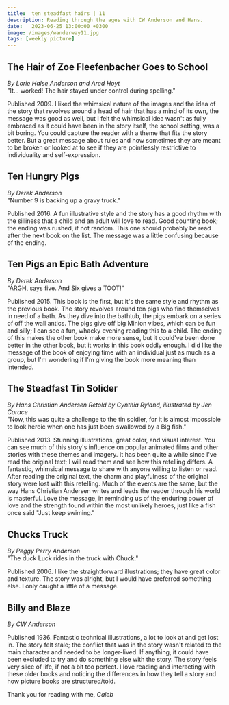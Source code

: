 ```yaml
---
title:  ten steadfast hairs | 11
description: Reading through the ages with CW Anderson and Hans.
date:   2023-06-25 13:00:00 +0300
image: /images/wanderway11.jpg
tags: [weekly picture]
---
```


## The Hair of Zoe Fleefenbacher Goes to School
*By Lorie Halse Anderson and Ared Hoyt*<br>
"It... worked! The hair stayed under control during spelling."

Published 2009. I liked the whimsical nature of the images and the idea of the story that revolves around a head of hair that has a mind of its own, the message was good as well, but I felt the whimsical idea wasn't as fully embraced as it could have been in the story itself, the school setting, was a bit boring. You could capture the reader with a theme that fits the story better. But a great message about rules and how sometimes they are meant to be broken or looked at to see if they are pointlessly restrictive to individuality and self-expression. 

## Ten Hungry Pigs

*By Derek Anderson*<br>
"Number 9 is backing up a gravy truck."

Published 2016. A fun illustrative style and the story has a good rhythm with the silliness that a child and an adult will love to read. Good counting book; the ending was rushed, if not random. This one should probably be read after the next book on the list. The message was a little confusing because of the ending. 

## Ten Pigs an Epic Bath Adventure

*By Derek Anderson* <br>
"ARGH, says five. And Six gives a TOOT!"

Published 2015. This book is the first, but it's the same style and rhythm as the previous book. The story revolves around ten pigs who find themselves in need of a bath. As they dive into the bathtub, the pigs embark on a series of off the wall antics. The pigs give off big Minion vibes, which can be fun and silly; I can see a fun, whacky evening reading this to a child. The ending of this makes the other book make more sense, but it could've been done better in the other book, but it works in this book oddly enough. I did like the message of the book of enjoying time with an individual just as much as a group, but I'm wondering if I'm giving the book more meaning than intended. 

## The Steadfast Tin Solider

*By Hans Christian Andersen*
*Retold by Cynthia Ryland, illustrated by Jen Corace*<br>
"Now, this was quite a challenge to the tin soldier, for it is almost impossible to look heroic when one has just been swallowed by a Big fish."

Published 2013. Stunning illustrations, great color, and visual interest. You can see much of this story's influence on popular animated films and other stories with these themes and imagery. It has been quite a while since I've read the original text; I will read them and see how this retelling differs. A fantastic, whimsical message to share with anyone willing to listen or read. After reading the original text, the charm and playfulness of the original story were lost with this retelling. Much of the events are the same, but the way Hans Christian Andersen writes and leads the reader through his world is masterful. Love the message, in reminding us of the enduring power of love and the strength found within the most unlikely heroes, just like a fish once said "Just keep swiming."

## Chucks Truck

*By Peggy Perry Anderson*<br>
"The duck Luck rides in the truck with Chuck."

Published 2006. I like the straightforward illustrations; they have great color and texture. The story was alright, but I would have preferred something else. I only caught a little of a message.

## Billy and Blaze

*By CW Anderson*

Published 1936. Fantastic technical illustrations, a lot to look at and get lost in. The story felt stale; the conflict that was in the story wasn't related to the main character and needed to be longer-lived. If anything, it could have been excluded to try and do something else with the story. The story feels very slice of life, if not a bit too perfect. I love reading and interacting with these older books and noticing the differences in how they tell a story and how picture books are structured/told. 

Thank you for reading with me,
*Caleb*
